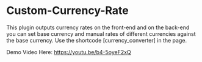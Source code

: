 # Custom-Currency-Rate
This plugin outputs currency rates on the front-end and on the back-end you can set base currency and manual rates of different currencies against the base currency. Use the shortcode [currency_converter] in the page. 

Demo Video Here: https://youtu.be/b4-5oyeF2xQ

